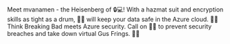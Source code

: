 Meet mvanamen - the Heisenberg of 🔒💻! 
With a hazmat suit and encryption skills as tight as a drum, 🕵️‍♂️ will keep your data safe in the Azure cloud. 💪😎 
Think Breaking Bad meets Azure security. 
Call on 🕵️‍♂️ to prevent security breaches and take down virtual Gus Frings. 👊💥

<!---
mvanamen/mvanamen is a ✨ special ✨ repository because its `README.md` (this file) appears on your GitHub profile.
You can click the Preview link to take a look at your changes.
--->
